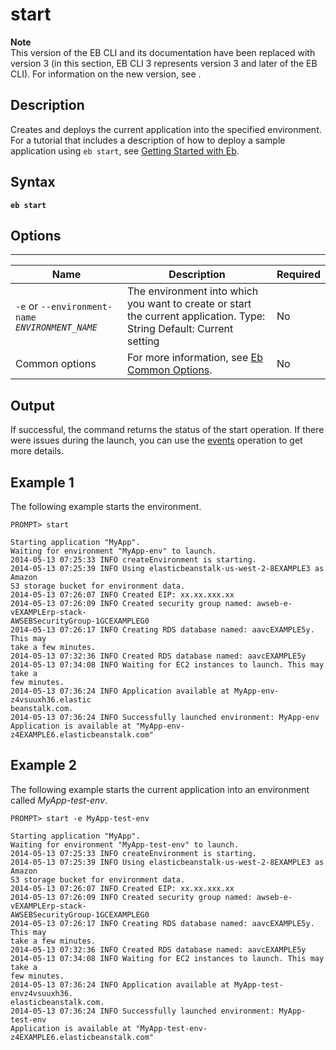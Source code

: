 # start<a name="start"></a>

**Note**  
 This version of the EB CLI and its documentation have been replaced with version 3 \(in this section, EB CLI 3 represents version 3 and later of the EB CLI\)\. For information on the new version, see \. 

## Description<a name="startdescription"></a>

Creates and deploys the current application into the specified environment\. For a tutorial that includes a description of how to deploy a sample application using `eb start`, see [Getting Started with Eb](command-reference-get-started.md)\.

## Syntax<a name="startsyntax"></a>

 **`eb start`** 

## Options<a name="startoptions"></a>


****  

|  Name  |  Description  |  Required  | 
| --- | --- | --- | 
|  `-e` or `--environment-name` *`ENVIRONMENT_NAME`*   |  The environment into which you want to create or start the current application\. Type: String Default: Current setting  |  No  | 
|  Common options  |  For more information, see [Eb Common Options](eb-cmd-options.md)\.  |  No  | 

## Output<a name="startoutput"></a>

If successful, the command returns the status of the start operation\. If there were issues during the launch, you can use the [events](eb-events.md) operation to get more details\.

## Example 1<a name="startexample1"></a>

The following example starts the environment\.

```
PROMPT> start

Starting application "MyApp".
Waiting for environment "MyApp-env" to launch.
2014-05-13 07:25:33 INFO createEnvironment is starting.
2014-05-13 07:25:39 INFO Using elasticbeanstalk-us-west-2-8EXAMPLE3 as Amazon
S3 storage bucket for environment data.
2014-05-13 07:26:07 INFO Created EIP: xx.xx.xxx.xx
2014-05-13 07:26:09 INFO Created security group named: awseb-e-vEXAMPLErp-stack-
AWSEBSecurityGroup-1GCEXAMPLEG0
2014-05-13 07:26:17 INFO Creating RDS database named: aavcEXAMPLE5y. This may
take a few minutes.
2014-05-13 07:32:36 INFO Created RDS database named: aavcEXAMPLE5y
2014-05-13 07:34:08 INFO Waiting for EC2 instances to launch. This may take a
few minutes.
2014-05-13 07:36:24 INFO Application available at MyApp-env-z4vsuuxh36.elastic
beanstalk.com.
2014-05-13 07:36:24 INFO Successfully launched environment: MyApp-env
Application is available at "MyApp-env-z4EXAMPLE6.elasticbeanstalk.com"
```

## Example 2<a name="startexample2"></a>

The following example starts the current application into an environment called *MyApp\-test\-env*\.

```
PROMPT> start -e MyApp-test-env

Starting application "MyApp".
Waiting for environment "MyApp-test-env" to launch.
2014-05-13 07:25:33 INFO createEnvironment is starting.
2014-05-13 07:25:39 INFO Using elasticbeanstalk-us-west-2-8EXAMPLE3 as Amazon
S3 storage bucket for environment data.
2014-05-13 07:26:07 INFO Created EIP: xx.xx.xxx.xx
2014-05-13 07:26:09 INFO Created security group named: awseb-e-vEXAMPLErp-stack-
AWSEBSecurityGroup-1GCEXAMPLEG0
2014-05-13 07:26:17 INFO Creating RDS database named: aavcEXAMPLE5y. This may
take a few minutes.
2014-05-13 07:32:36 INFO Created RDS database named: aavcEXAMPLE5y
2014-05-13 07:34:08 INFO Waiting for EC2 instances to launch. This may take a
few minutes.
2014-05-13 07:36:24 INFO Application available at MyApp-test-envz4vsuuxh36.
elasticbeanstalk.com.
2014-05-13 07:36:24 INFO Successfully launched environment: MyApp-test-env
Application is available at "MyApp-test-env-z4EXAMPLE6.elasticbeanstalk.com"
```